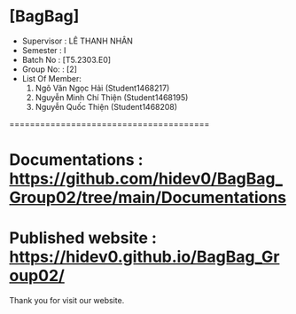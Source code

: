 [BagBag]
=======================================
+ Supervisor		: LÊ THANH NHÂN
+ Semester		: I	
+ Batch No		: [T5.2303.E0]	
+ Group No:		: [2]
+ List Of Member:
	1. Ngô Văn Ngọc Hải  	(Student1468217)
	2. Nguyễn Minh Chí Thiện	(Student1468195)
	3. Nguyễn Quốc Thiện 	(Student1468208)


=======================================

Documentations : https://github.com/hidev0/BagBag_Group02/tree/main/Documentations
=======================================
Published website : https://hidev0.github.io/BagBag_Group02/
=======================================
Thank you for visit our website.
